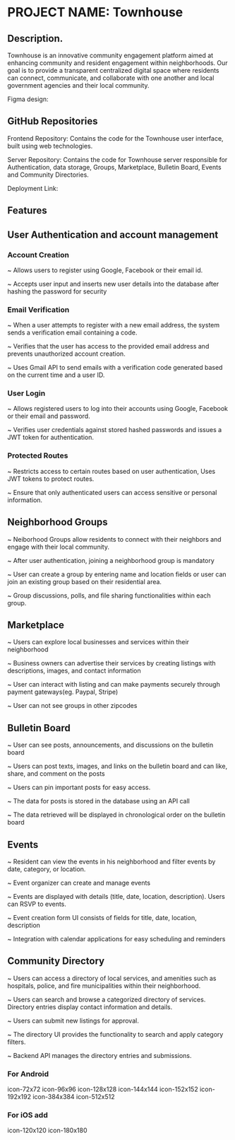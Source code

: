 
# PROJECT NAME: Townhouse

## Description.  

Townhouse is an innovative community engagement platform aimed at enhancing community and resident engagement within neighborhoods. Our goal is to provide a transparent centralized digital space where residents can connect, communicate, and collaborate with one another and local government agencies and their local community.

Figma design: 

## GitHub Repositories
Frontend Repository:  Contains the code for the Townhouse user interface, built using web technologies.

Server Repository: Contains the code for Townhouse server responsible for Authentication, data storage, Groups, Marketplace, Bulletin Board, Events and Community Directories.

Deployment Link: 

## Features 

## User Authentication and account management

### Account Creation

~ Allows users to register using Google, Facebook or their email id.

~ Accepts user input and inserts new user details into the database after hashing the password for security

### Email Verification

~ When a user attempts to register with a new email address, the system sends a verification email containing a code.

~ Verifies that the user has access to the provided email address and prevents unauthorized account creation.

~ Uses Gmail API to send emails with a verification code generated based on the current time and a user ID.

### User Login

~ Allows registered users to log into their accounts using Google, Facebook or their email and password.

~ Verifies user credentials against stored hashed passwords and issues a JWT token for authentication.

### Protected Routes

~ Restricts access to certain routes based on user authentication, Uses JWT tokens to protect routes.

~ Ensure that only authenticated users can access sensitive or personal information.

## Neighborhood Groups

~ Neiborhood Groups allow residents to connect with their neighbors and engage with their local community. 

~ After user authentication, joining a neighborhood group is mandatory

~ User can create a group by entering name and location fields or user can join an existing group based on their residential area.

~ Group discussions, polls, and file sharing functionalities within each group.


## Marketplace

~ Users can explore local businesses and services within their neighborhood

~ Business owners can advertise their services by creating listings with descriptions, images, and contact information

~ User can interact with listing and can make payments securely through payment gateways(eg. Paypal, Stripe)

~ User can not see groups in other zipcodes


## Bulletin Board

~ User can see posts, announcements, and discussions on the bulletin board

~ Users can post texts, images, and links on the bulletin board and can like, share, and comment on the posts

~ Users can pin important posts for easy access.

~ The data for posts is stored in the database using an API call

~ The data retrieved will be displayed in chronological order on the bulletin board


## Events

~ Resident can view the events in his neighborhood and filter events by date, category, or location.

~ Event organizer can create and manage events

~ Events are displayed with details (title, date, location, description). Users can RSVP to events.

~ Event creation form UI consists of fields for title, date, location, description

~ Integration with calendar applications for easy scheduling and reminders


## Community Directory

~ Users can access a directory of local services, and amenities such as hospitals, police, and fire municipalities within their neighborhood.

~ Users can search and browse a categorized directory of services. 
Directory entries display contact information and details.

~ Users can submit new listings for approval.

~ The directory UI provides the functionality to search and apply category filters.

~ Backend API manages the directory entries and submissions.

### For Android

icon-72x72
icon-96x96
icon-128x128
icon-144x144
icon-152x152
icon-192x192
icon-384x384
icon-512x512

### For iOS add
icon-120x120
icon-180x180
